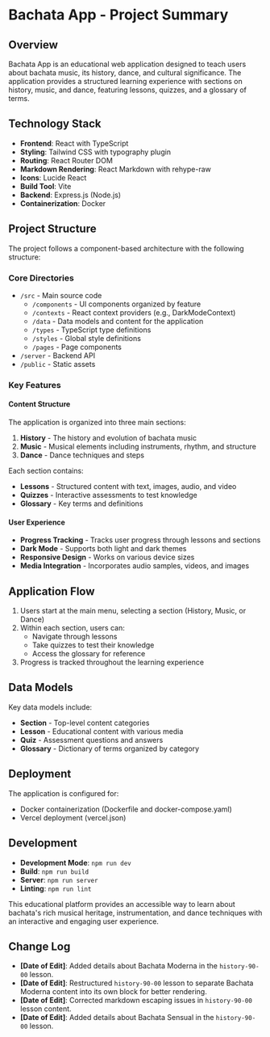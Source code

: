 # Bachata App - Project Summary

## Overview
Bachata App is an educational web application designed to teach users about bachata music, its history, dance, and cultural significance. The application provides a structured learning experience with sections on history, music, and dance, featuring lessons, quizzes, and a glossary of terms.

## Technology Stack
- **Frontend**: React with TypeScript
- **Styling**: Tailwind CSS with typography plugin
- **Routing**: React Router DOM
- **Markdown Rendering**: React Markdown with rehype-raw
- **Icons**: Lucide React
- **Build Tool**: Vite
- **Backend**: Express.js (Node.js)
- **Containerization**: Docker

## Project Structure
The project follows a component-based architecture with the following structure:

### Core Directories
- `/src` - Main source code
  - `/components` - UI components organized by feature
  - `/contexts` - React context providers (e.g., DarkModeContext)
  - `/data` - Data models and content for the application
  - `/types` - TypeScript type definitions
  - `/styles` - Global style definitions
  - `/pages` - Page components
- `/server` - Backend API
- `/public` - Static assets

### Key Features

#### Content Structure
The application is organized into three main sections:
1. **History** - The history and evolution of bachata music
2. **Music** - Musical elements including instruments, rhythm, and structure
3. **Dance** - Dance techniques and steps

Each section contains:
- **Lessons** - Structured content with text, images, audio, and video
- **Quizzes** - Interactive assessments to test knowledge
- **Glossary** - Key terms and definitions

#### User Experience
- **Progress Tracking** - Tracks user progress through lessons and sections
- **Dark Mode** - Supports both light and dark themes
- **Responsive Design** - Works on various device sizes
- **Media Integration** - Incorporates audio samples, videos, and images

## Application Flow
1. Users start at the main menu, selecting a section (History, Music, or Dance)
2. Within each section, users can:
   - Navigate through lessons
   - Take quizzes to test their knowledge
   - Access the glossary for reference
3. Progress is tracked throughout the learning experience

## Data Models
Key data models include:
- **Section** - Top-level content categories
- **Lesson** - Educational content with various media
- **Quiz** - Assessment questions and answers
- **Glossary** - Dictionary of terms organized by category

## Deployment
The application is configured for:
- Docker containerization (Dockerfile and docker-compose.yaml)
- Vercel deployment (vercel.json)

## Development
- **Development Mode**: `npm run dev`
- **Build**: `npm run build`
- **Server**: `npm run server`
- **Linting**: `npm run lint`

This educational platform provides an accessible way to learn about bachata's rich musical heritage, instrumentation, and dance techniques with an interactive and engaging user experience.

## Change Log
- **[Date of Edit]**: Added details about Bachata Moderna in the `history-90-00` lesson.
- **[Date of Edit]**: Restructured `history-90-00` lesson to separate Bachata Moderna content into its own block for better rendering.
- **[Date of Edit]**: Corrected markdown escaping issues in `history-90-00` lesson content.
- **[Date of Edit]**: Added details about Bachata Sensual in the `history-90-00` lesson.
